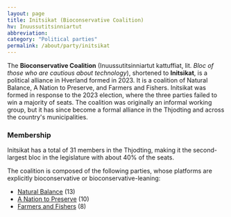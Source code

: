 ```yaml
---
layout: page
title: Initsikat (Bioconservative Coalition)
hv: Inuussutitsinniartut
abbreviation: 
category: "Political parties"
permalink: /about/party/initsikat
---
```


The **Bioconservative Coalition** (Inuussutitsinniartut kattuffiat, lit. *Bloc of those who are cautious about technology*), shortened to **Initsikat**, is a political alliance in Hverland formed in 2023. It is a coalition of Natural Balance, A Nation to Preserve, and Farmers and Fishers. Initsikat was formed in response to the 2023 election, where the three parties failed to win a majority of seats. The coalition was originally an informal working group, but it has since become a formal alliance in the Thjodting and across the country's municipalities.
	

### Membership
Initsikat has a total of 31 members in the Thjodting, making it the second-largest bloc in the legislature with about 40% of the seats.

The coalition is composed of the following parties, whose platforms are explicitly bioconservative or bioconservative-leaning:

* <span class="party-stripe party-pn"></span> [Natural Balance](/HUN/about/party/pn) (13)
* <span class="party-stripe party-pi"></span> [A Nation to Preserve](/HUN/about/party/pi) (10)
* <span class="party-stripe party-na"></span> [Farmers and Fishers](/HUN/about/party/na) (8)
